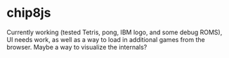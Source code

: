 # chip8js
Currently working (tested Tetris, pong, IBM logo, and some debug ROMS), UI needs work, as well as a way to load in additional games from the browser. Maybe a way to visualize the internals?
